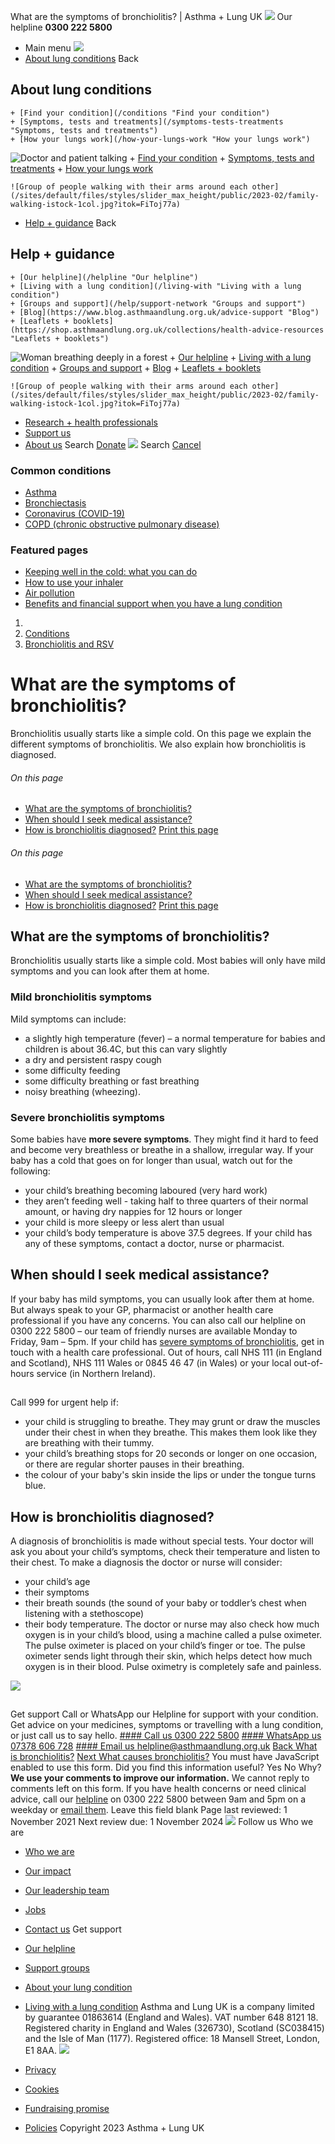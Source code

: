 
What are the symptoms of bronchiolitis? | Asthma + Lung UK
 [![](/themes/custom/asthma-lung-uk/images/aluk-logo.png)](/ "Homepage")
 Our helpline **0300 222 5800**
* Main menu
![](/wingsuit/asthma-lung-uk/images/aluk-logo.png)
* [About lung conditions](#about "About lung conditions")
 Back
 
## About lung conditions
	+ [Find your condition](/conditions "Find your condition")
	+ [Symptoms, tests and treatments](/symptoms-tests-treatments "Symptoms, tests and treatments")
	+ [How your lungs work](/how-your-lungs-work "How your lungs work")
![Doctor and patient talking](/sites/default/files/styles/slider_max_height/public/2023-02/119589.jpg?itok=IfMKqhqJ)
	+ [Find your condition](/conditions)
	+ [Symptoms, tests and treatments](/symptoms-tests-treatments)
	+ [How your lungs work](/how-your-lungs-work)
	
	
	![Group of people walking with their arms around each other](/sites/default/files/styles/slider_max_height/public/2023-02/family-walking-istock-1col.jpg?itok=FiToj77a)
* [Help + guidance](#get-support "Help + guidance")
 Back
 
## Help + guidance
	+ [Our helpline](/helpline "Our helpline")
	+ [Living with a lung condition](/living-with "Living with a lung condition")
	+ [Groups and support](/help/support-network "Groups and support")
	+ [Blog](https://www.blog.asthmaandlung.org.uk/advice-support "Blog")
	+ [Leaflets + booklets](https://shop.asthmaandlung.org.uk/collections/health-advice-resources "Leaflets + booklets")
![Woman breathing deeply in a forest](/sites/default/files/styles/slider_max_height/public/2023-02/A%2BLUK%20Generic73.jpg?itok=IY-jWei3)
	+ [Our helpline](/helpline)
	+ [Living with a lung condition](/living-with)
	+ [Groups and support](/help/support-network)
	+ [Blog](https://www.blog.asthmaandlung.org.uk/advice-support)
	+ [Leaflets + booklets](https://shop.asthmaandlung.org.uk/collections/health-advice-resources "Leaflets and booklets about lung conditions")
	
	
	![Group of people walking with their arms around each other](/sites/default/files/styles/slider_max_height/public/2023-02/family-walking-istock-1col.jpg?itok=FiToj77a)
* [Research + health professionals](/research-health-professionals "Research + health professionals")
* [Support us](/support-us "Support us")
* [About us](/about-us "About us")
Search
[Donate](https://action.asthmaandlung.org.uk/page/99720/donate/1?ea_tracking_id=General_WebsiteALUK_Header_Regular "Donate") 
 [![](/themes/custom/asthma-lung-uk/images/aluk-logo.png)](/ "Homepage")
Search
[Cancel](#)
### Common conditions
* [Asthma](/conditions/asthma)
* [Bronchiectasis](/conditions/bronchiectasis)
* [Coronavirus (COVID-19)](/conditions/coronavirus)
* [COPD (chronic obstructive pulmonary disease)](/conditions/copd-chronic-obstructive-pulmonary-disease)
### Featured pages
* [Keeping well in the cold: what you can do](/living-with/cold-weather)
* [How to use your inhaler](/living-with/inhaler-videos)
* [Air pollution](/living-with/air-pollution)
* [Benefits and financial support when you have a lung condition](/living-with/benefits)
1. 
3. [Conditions](/conditions)
5. [Bronchiolitis and RSV](/conditions/bronchiolitis)
# What are the symptoms of bronchiolitis?
Bronchiolitis usually starts like a simple cold. On this page we explain the different symptoms of bronchiolitis. We also explain how bronchiolitis is diagnosed.
###### On this page
* [What are the symptoms of bronchiolitis?](#symptoms)
* [When should I seek medical assistance?](#seek-assistance)
* [How is bronchiolitis diagnosed?](#diagnosis)
[Print this page](javascript:window.print();) 
###### On this page
* [What are the symptoms of bronchiolitis?](#symptoms)
* [When should I seek medical assistance?](#seek-assistance)
* [How is bronchiolitis diagnosed?](#diagnosis)
[Print this page](javascript:window.print();) 
## What are the symptoms of bronchiolitis?
Bronchiolitis usually starts like a simple cold. Most babies will only have mild symptoms and you can look after them at home.
### Mild bronchiolitis symptoms
Mild symptoms can include:
* a slightly high temperature (fever) – a normal temperature for babies and children is about 36.4C, but this can vary slightly
* a dry and persistent raspy cough
* some difficulty feeding
* some difficulty breathing or fast breathing
* noisy breathing (wheezing).
### Severe bronchiolitis symptoms
Some babies have **more severe symptoms**. They might find it hard to feed and become very breathless or breathe in a shallow, irregular way. 
If your baby has a cold that goes on for longer than usual, watch out for the following:
* your child’s breathing becoming laboured (very hard work)
* they aren’t feeding well - taking half to three quarters of their normal amount, or having dry nappies for 12 hours or longer
* your child is more sleepy or less alert than usual
* your child’s body temperature is above 37.5 degrees.
If your child has any of these symptoms, contact a doctor, nurse or pharmacist.
## When should I seek medical assistance?
If your baby has mild symptoms, you can usually look after them at home. But always speak to your GP, pharmacist or another health care professional if you have any concerns. You can also call our helpline on 0300 222 5800 – our team of friendly nurses are available Monday to Friday, 9am – 5pm.
If your child has [severe symptoms of bronchiolitis](#severe), get in touch with a health care professional. Out of hours, call NHS 111 (in England and Scotland), NHS 111 Wales or 0845 46 47 (in Wales) or your local out-of-hours service (in Northern Ireland).
## 
 Call 999 for urgent help if:
* your child is struggling to breathe. They may grunt or draw the muscles under their chest in when they breathe. This makes them look like they are breathing with their tummy.
* your child’s breathing stops for 20 seconds or longer on one occasion, or there are regular shorter pauses in their breathing.
* the colour of your baby's skin inside the lips or under the tongue turns blue.
 
## How is bronchiolitis diagnosed?
A diagnosis of bronchiolitis is made without special tests. Your doctor will ask you about your child’s symptoms, check their temperature and listen to their chest.
To make a diagnosis the doctor or nurse will consider:
* your child’s age
* their symptoms
* their breath sounds (the sound of your baby or toddler’s chest when listening with a stethoscope)
* their body temperature.
The doctor or nurse may also check how much oxygen is in your child’s blood, using a machine called a pulse oximeter. The pulse oximeter is placed on your child’s finger or toe. The pulse oximeter sends light through their skin, which helps detect how much oxygen is in their blood. Pulse oximetry is completely safe and painless.
 
![](/themes/custom/asthma-lung-uk/images/slash-forward.png)
## 
 Get support
Call or WhatsApp our Helpline for support with your condition. Get advice on your medicines, symptoms or travelling with a lung condition, or just call us to say hello.
[#### Call us
 0300 222 5800](tel:+443002225800)
[#### WhatsApp us
 07378 606 728](https://wa.me/447378606728)
[#### Email us
 helpline@asthmaandlung.org.uk](mailto:helpline@asthmaandlung.org.uk)
[Back
What is bronchiolitis?](/conditions/bronchiolitis/what-is-it)
[Next
What causes bronchiolitis?](/conditions/bronchiolitis/causes)
You must have JavaScript enabled to use this form.
Did you find this information useful?
Yes
No
Why?
**We use your comments to improve our information.** We cannot reply to comments left on this form. If you have health concerns or need clinical advice, call our [helpline](/helpline) on 0300 222 5800 between 9am and 5pm on a weekday or [email them](/helpline).
Leave this field blank
Page last reviewed: 
1 November 2021
Next review due: 
1 November 2024
 [![](/sites/default/files/2023-01/footer-logo%20%281%29.png)](/ "Homepage")
Follow us
 Who we are
 
* [Who we are](/about-us/who-we-are)
* [Our impact](/about-us/our-impact)
* [Our leadership team](/about-us/our-leadership-team)
* [Jobs](/work-us)
* [Contact us](/about-us/contact-us)
 Get support
 
* [Our helpline](/helpline)
* [Support groups](/help/support-network)
* [About your lung condition](/conditions)
* [Living with a lung condition](/living-with)
Asthma and Lung UK is a company limited by guarantee 01863614 (England and Wales). VAT number 648 8121 18.
Registered charity in England and Wales (326730), Scotland (SC038415) and the Isle of Man (1177). Registered office: 18 Mansell Street, London, E1 8AA.
[![](/sites/default/files/2023-01/reg-logo%20%281%29.png)](https://www.fundraisingregulator.org.uk)
![]()
![]()
* [Privacy](/privacy-policy)
* [Cookies](/cookies-how-we-use-them)
* [Fundraising promise](/fundraising-promise)
* [Policies](/about-us/policies)
 Copyright 2023 Asthma + Lung UK
 
